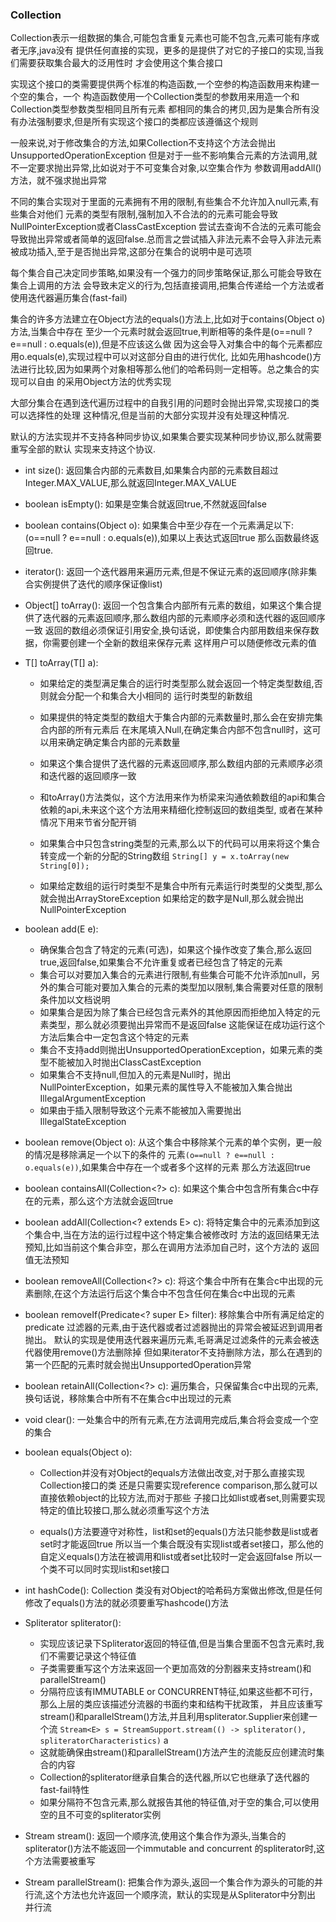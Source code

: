 ### Collection
Collection表示一组数据的集合,可能包含重复元素也可能不包含,元素可能有序或者无序,java没有
提供任何直接的实现，更多的是提供了对它的子接口的实现,当我们需要获取集合最大的泛用性时
才会使用这个集合接口

实现这个接口的类需要提供两个标准的构造函数,一个空参的构造函数用来构建一个空的集合，一个
构造函数使用一个Collection类型的参数用来用造一个和Collection类型参数类型相同且所有元素
都相同的集合的拷贝,因为是集合所有没有办法强制要求,但是所有实现这个接口的类都应该遵循这个规则

一般来说,对于修改集合的方法,如果Collection不支持这个方法会抛出UnsupportedOperationException
但是对于一些不影响集合元素的方法调用,就不一定要求抛出异常,比如说对于不可变集合对象,以空集合作为
参数调用addAll()方法，就不强求抛出异常

不同的集合实现对于里面的元素拥有不用的限制,有些集合不允许加入null元素,有些集合对他们
元素的类型有限制,强制加入不合法的的元素可能会导致 NullPointerException或者ClassCastException
尝试去查询不合法的元素可能会导致抛出异常或者简单的返回false.总而言之尝试插入非法元素不会导入非法元素
被成功插入,至于是否抛出异常,这部分在集合的说明中是可选项


每个集合自己决定同步策略,如果没有一个强力的同步策略保证,那么可能会导致在集合上调用的方法
会导致未定义的行为,包括直接调用,把集合传递给一个方法或者使用迭代器遍历集合(fast-fail)

集合的许多方法建立在Object方法的equals()方法上,比如对于contains(Object o)方法,当集合中存在
至少一个元素时就会返回true,判断相等的条件是(o==null ? e==null : o.equals(e)),但是不应该这么做
因为这会导入对集合中的每个元素都应用o.equals(e),实现过程中可以对这部分自由的进行优化,
比如先用hashcode()方法进行比较,因为如果两个对象相等那么他们的哈希码则一定相等。总之集合的实现可以自由
的采用Object方法的优秀实现

大部分集合在遇到迭代遍历过程中的自我引用的问题时会抛出异常,实现接口的类可以选择性的处理
这种情况,但是当前的大部分实现并没有处理这种情况.

默认的方法实现并不支持各种同步协议,如果集合要实现某种同步协议,那么就需要重写全部的默认
实现来支持这个协议.

* int size():
返回集合内部的元素数目,如果集合内部的元素数目超过Integer.MAX_VALUE,那么就返回Integer.MAX_VALUE

* boolean isEmpty():
如果是空集合就返回true,不然就返回false

* boolean contains(Object o):
如果集合中至少存在一个元素满足以下: (o==null ? e==null : o.equals(e)),如果以上表达式返回true
那么函数最终返回true.

* iterator():
返回一个迭代器用来遍历元素,但是不保证元素的返回顺序(除非集合实例提供了迭代的顺序保证像list)

* Object[] toArray():
返回一个包含集合内部所有元素的数组，如果这个集合提供了迭代器的元素返回顺序,那么数组内部的元素顺序必须和迭代器的返回顺序一致
返回的数组必须保证引用安全,换句话说，即使集合内部用数组来保存数据，你需要创建一个全新的数组来保存元素
这样用户可以随便修改元素的值

* T[] toArray(T[] a):
    * 如果给定的类型满足集合的运行时类型那么就会返回一个特定类型数组,否则就会分配一个和集合大小相同的
运行时类型的新数组
    * 如果提供的特定类型的数组大于集合内部的元素数量时,那么会在安排完集合内部的所有元素后
在末尾填入Null,在确定集合内部不包含null时，这可以用来确定确定集合内部的元素数量

    * 如果这个集合提供了迭代器的元素返回顺序,那么数组内部的元素顺序必须和迭代器的返回顺序一致
    * 和toArray()方法类似，这个方法用来作为桥梁来沟通依赖数组的api和集合依赖的api,未来这个这个方法用来精细化控制返回的数组类型,
      或者在某种情况下用来节省分配开销
    * 如果集合中只包含string类型的元素,那么以下的代码可以用来将这个集合转变成一个新的分配的String数组 `String[] y = x.toArray(new String[0]);`
    * 如果给定数组的运行时类型不是集合中所有元素运行时类型的父类型,那么就会抛出ArrayStoreException
    如果给定的数字是Null,那么就会抛出NullPointerException

* boolean add(E e):
    * 确保集合包含了特定的元素(可选)，如果这个操作改变了集合,那么返回true,返回false,如果集合不允许重复或者已经包含了特定的元素
    * 集合可以对要加入集合的元素进行限制,有些集合可能不允许添加null，另外的集合可能对要加入集合的元素的类型加以限制,集合需要对任意的限制条件加以文档说明
    * 如果集合是因为除了集合已经包含元素外的其他原因而拒绝加入特定的元素类型，那么就必须要抛出异常而不是返回false
    这能保证在成功运行这个方法后集合中一定包含这个特定的元素
    * 集合不支持add则抛出UnsupportedOperationException，如果元素的类型不能被加入时抛出ClassCastException
    * 如果集合不支持null,但加入的元素是Null时，抛出NullPointerException，如果元素的属性导入不能被加入集合抛出IllegalArgumentException
    * 如果由于插入限制导致这个元素不能被加入需要抛出IllegalStateException

* boolean remove(Object o):
从这个集合中移除某个元素的单个实例，更一般的情况是移除满足一个以下的条件的
元素`(o==null ? e==null : o.equals(e))`,如果集合中存在一个或者多个这样的元素
那么方法返回true

*  boolean containsAll(Collection<?> c):
如果这个集合中包含所有集合c中存在的元素，那么这个方法就会返回true

* boolean addAll(Collection<? extends E> c):
将特定集合中的元素添加到这个集合中,当在方法的运行过程中这个特定集合被修改时
方法的返回结果无法预知,比如当前这个集合非空，那么在调用方法添加自己时，这个方法的
返回值无法预知

* boolean removeAll(Collection<?> c):
将这个集合中所有在集合c中出现的元素删除,在这个方法运行后这个集合中不包含任何在集合c中出现的元素

* boolean removeIf(Predicate<? super E> filter):
移除集合中所有满足给定的predicate 过滤器的元素,由于迭代器或者过滤器抛出的异常会被延迟到调用者抛出。
默认的实现是使用迭代器来遍历元素,毛哥满足过滤条件的元素会被迭代器使用remove()方法删除掉
但如果iterator不支持删除方法，那么在遇到的第一个匹配的元素时就会抛出UnsupportedOperation异常

* boolean retainAll(Collection<?> c):
遍历集合，只保留集合c中出现的元素,换句话说，移除集合中所有不在集合c中出现过的元素

* void clear():
一处集合中的所有元素,在方法调用完成后,集合将会变成一个空的集合

* boolean equals(Object o):
    * Collection并没有对Object的equals方法做出改变,对于那么直接实现Collection接口的类
还是只需要实现reference comparison,那么就可以直接依赖object的比较方法,而对于那些
子接口比如list或者set,则需要实现特定的值比较接口,那么就必须重写这个方法

    * equals()方法要遵守对称性，list和set的equals()方法只能参数是list或者set时才能返回true
    所以当一个集合既没有实现list或者set接口，那么他的自定义equals()方法在被调用和list或者set比较时一定会返回false
    所以一个类不可以同时实现list和set接口

* int hashCode():
Collection 类没有对Object的哈希码方案做出修改,但是任何修改了equals()方法的就必须要重写hashcode()方法

* Spliterator<E> spliterator():
    * 实现应该记录下Spliterator返回的特征值,但是当集合里面不包含元素时,我们不需要记录这个特征值
    * 子类需要重写这个方法来返回一个更加高效的分割器来支持stream()和parallelStream()
    * 分隔符应该有IMMUTABLE  or CONCURRENT特征,如果这些都不可行，那么上层的类应该描述分流器的书面约束和结构干扰政策，
    并且应该重写stream()和parallelStream()方法,并且利用spliterator.Supplier来创建一个流
    `Stream<E> s = StreamSupport.stream(() -> spliterator(), spliteratorCharacteristics)`
a
    * 这就能确保由stream()和parallelStream()方法产生的流能反应创建流时集合的内容
    * Collection的spliterator继承自集合的迭代器,所以它也继承了迭代器的fast-fail特性
    * 如果分隔符不包含元素,那么就报告其他的特征值,对于空的集合,可以使用空的且不可变的spliterator实例
    
* Stream<E> stream():
返回一个顺序流,使用这个集合作为源头,当集合的spliterator()方法不能返回一个immutable and concurrent
的spliterator时,这个方法需要被重写

* Stream<E> parallelStream():
把集合作为源头,返回一个集合作为源头的可能的并行流,这个方法也允许返回一个顺序流，默认的实现是从Spliterator中分割出
并行流

    